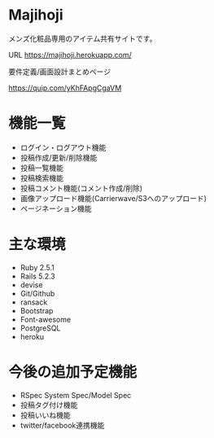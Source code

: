 # Majihoji

メンズ化粧品専用のアイテム共有サイトです。

URL https://majihoji.herokuapp.com/

要件定義/画面設計まとめページ

https://quip.com/yKhFApgCgaVM



# 機能一覧

* ログイン・ログアウト機能
* 投稿作成/更新/削除機能
* 投稿一覧機能
* 投稿検索機能
* 投稿コメント機能(コメント作成/削除)
* 画像アップロード機能(Carrierwave/S3へのアップロード)
* ページネーション機能

# 主な環境

* Ruby 2.5.1
* Rails 5.2.3
* devise
* Git/Github
* ransack
* Bootstrap
* Font-awesome
* PostgreSQL
* heroku


# 今後の追加予定機能

* RSpec System Spec/Model Spec
* 投稿タグ付け機能
* 投稿いいね機能
* twitter/facebook連携機能
